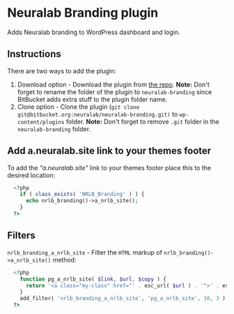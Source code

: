 # Neuralab Branding plugin

Adds Neuralab branding to WordPress dashboard and login.

## Instructions

There are two ways to add the plugin:

1. Download option - Download the plugin from [the repo](https://bitbucket.org/neuralab/neuralab-branding/downloads/).
__Note:__ Don't forget to rename the folder of the plugin to `neuralab-branding` since BitBucket adds extra stuff to the plugin folder name.
2. Clone option - Clone the plugin (`git clone git@bitbucket.org:neuralab/neuralab-branding.git)` to `wp-content/plugins` folder.
__Note:__ Don't forget to remove `.git` folder in the `neuralab-branding` folder.


## Add a.neuralab.site link to your themes footer

To add the _"a.neuralab.site"_ link to your themes footer place this to the desired location:
```php
  <?php
    if ( class_exists( 'NRLB_Branding' ) ) {
      echo nrlb_branding()->a_nrlb_site();
    }
  ?>
```

## Filters

`nrlb_branding_a_nrlb_site` - Filter the `HTML` markup of `nrlb_branding()->a_nrlb_site()` method:

```php
  <?php
    function pg_a_nrlb_site( $link, $url, $copy ) {
      return '<a class="my-class" href="' . esc_url( $url ) . '">' . esc_html( $copy ) . '</a>';
    }
    add_filter( 'nrlb_branding_a_nrlb_site', 'pg_a_nrlb_site', 10, 3 );
  ?>
```
